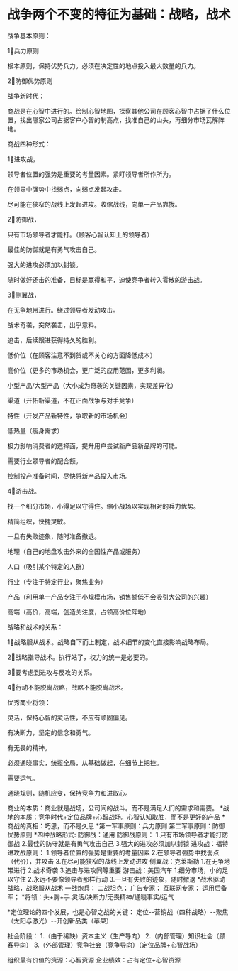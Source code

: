 # 战争两个不变的特征为基础：战略，战术

战争基本原则：

1⃣️兵力原则

根本原则，保持优势兵力。必须在决定性的地点投入最大数量的兵力。

2⃣️防御优势原则

战争新时代：

商战是在心智中进行的。绘制心智地图，探察其他公司在顾客心智中占据了什么位置，找出哪家公司占据客户心智的制高点，找准自己的山头，再细分市场瓦解阵地。

商战四种形式：

1⃣️进攻战，

领导者位置的强势是重要的考量因素。紧盯领导者所作所为。

在领导中强势中找弱点，向弱点发起攻击。

尽可能在狭窄的战线上发起进攻。收缩战线，向单一产品靠拢。

2⃣️防御战，

只有市场领导者才能打。（顾客心智认知上的领导者）

最佳的防御就是有勇气攻击自己。

强大的进攻必须加以封锁。

随时做好还击的准备，目标是赢得和平，迫使竞争者转入零散的游击战。

3⃣️侧翼战，

在无争地带进行。绕过领导者发动攻击。

战术奇袭，突然袭击，出乎意料。

追击，后续跟进获得持久的胜利。

低价位（在顾客注意不到货或不关心的方面降低成本）

高价位（更多的市场机会，更广泛的应用范围，更多利润。

小型产品/大型产品（大小成为奇袭的关键因素，实现差异化）

渠道（开拓新渠道，不在正面战争与对手竞争）

特性（开发产品新特性，争取新的市场机会）

低热量（瘦身需求）

极力影响消费者的选择面，提升用户尝试新产品新品牌的可能。

需要行业领导者的配合额。

控制投产准备时间，尽快将新产品投入市场。

4⃣️游击战。

找一个细分市场，小得足以守得住。缩小战场以实现相对的兵力优势。

精简组织，快捷灵敏。

一旦有失败迹象，随时准备撤退。

地理（自己的地盘攻击外来的全国性产品或服务）

人口（吸引某个特定的人群）

行业（专注于特定行业，聚焦业务）

产品（利用单一产品专注于小规模市场，销售额低不会吸引大公司的兴趣）

高端（高价，高端，创造关注度，占领高价位阵地）

战略和战术的关系：

1⃣️战略服从战术。战略自下而上制定，战术细节的变化直接影响战略布局。

2⃣️战略指导战术。执行站了，权力的统一是必要的。

3⃣️要考虑到进攻与反攻的关系。

4⃣️行动不能脱离战略，战略不能脱离战术。

优秀商业将领：

灵活，保持心智的灵活性，不应有顽固偏见。

有决断力，坚定的信念和勇气。

有无畏的精神。

必须通晓事实，统揽全局，从基础做起，在细节上把控。

需要运气。

通晓规则，随机应变，保持竞争力和进取心。

商业的本质：商业就是战场，公司间的战斗。而不是满足人们的需求和需要。
*战地的本质：竞争时代+定位品牌+心智战场。心智认知取胜，而不是更好的产品
*商战的真相：巧思，而不是久思
*第一军事原则：兵力原则
 第二军事原则：防御优势原则
*四种战略形式:
 防御战：通用
        防御战原则：
                1.只有市场领导者才能打防御战
                2.最佳的防守就是有勇气攻击自己
                3.强大的进攻必须加以封锁
 进攻战：福特
        进攻战原则：
                1.领导者位置的强势是重要的考量因素
                2.在领导者强势中找弱点（代价），并攻击
                3.在尽可能狭窄的战线上发动进攻
 侧翼战：克莱斯勒
        1.在无争地带进行
                2.战术奇袭
                3.追击与进攻同等重要
 游击战：美国汽车
        1.细分市场，小的足以守住
                2.永远不要像领导者那样行动
                3.一旦有失败的迹象，随时撤退
*战术驱动战略，战略服从战术
    一战炮兵；
        二战坦克；
        广告专家；
        互联网专家；
        运用后备军；
*将领：头+胸+手.灵活/决断力/无畏精神/通晓事实/运气

*定位理论的四个发展，也是心智之战的关键：
 定位--营销战（四种战略）--聚焦（太阳与激光）--开创新品类（苹果）

社会阶段：
1.（由于稀缺）资本主义（生产导向）
2.（内部管理）知识社会（顾客导向）
3.（外部管理）竞争社会（竞争导向）（定位品牌+心智战场）

组织最有价值的资源：心智资源
企业绩效：占有定位+心智资源



